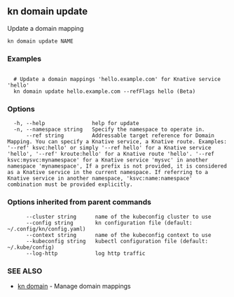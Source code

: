 ## kn domain update

Update a domain mapping

```
kn domain update NAME
```

### Examples

```

  # Update a domain mappings 'hello.example.com' for Knative service 'hello'
  kn domain update hello.example.com --refFlags hello (Beta)
```

### Options

```
  -h, --help               help for update
  -n, --namespace string   Specify the namespace to operate in.
      --ref string         Addressable target reference for Domain Mapping. You can specify a Knative service, a Knative route. Examples: '--ref' ksvc:hello' or simply '--ref hello' for a Knative service 'hello', '--ref' kroute:hello' for a Knative route 'hello'. '--ref ksvc:mysvc:mynamespace' for a Knative service 'mysvc' in another namespace 'mynamespace', If a prefix is not provided, it is considered as a Knative service in the current namespace. If referring to a Knative service in another namespace, 'ksvc:name:namespace' combination must be provided explicitly.
```

### Options inherited from parent commands

```
      --cluster string      name of the kubeconfig cluster to use
      --config string       kn configuration file (default: ~/.config/kn/config.yaml)
      --context string      name of the kubeconfig context to use
      --kubeconfig string   kubectl configuration file (default: ~/.kube/config)
      --log-http            log http traffic
```

### SEE ALSO

* [kn domain](kn_domain.md)	 - Manage domain mappings

